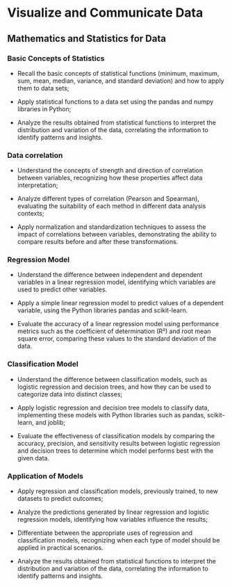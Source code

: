 # Visualize and Communicate Data

## Mathematics and Statistics for Data


### Basic Concepts of Statistics
- Recall the basic concepts of statistical functions (minimum, maximum, sum, mean, median, variance, and standard deviation) and how to apply them to data sets;

- Apply statistical functions to a data set using the pandas and numpy libraries in Python;


- Analyze the results obtained from statistical functions to interpret the distribution and variation of the data, correlating the information to identify patterns and insights. 

### Data correlation
- Understand the concepts of strength and direction of correlation between variables, recognizing how these properties affect data interpretation;

- Analyze different types of correlation (Pearson and Spearman), evaluating the suitability of each method in different data analysis contexts;

- Apply normalization and standardization techniques to assess the impact of correlations between variables, demonstrating the ability to compare results before and after these transformations.


### Regression Model

- Understand the difference between independent and dependent variables in a linear regression model, identifying which variables are used to predict other variables.

- Apply a simple linear regression model to predict values of a dependent variable, using the Python libraries pandas and scikit-learn.

- Evaluate the accuracy of a linear regression model using performance metrics such as the coefficient of determination (R²) and root mean square error, comparing these values to the standard deviation of the data.

### Classification Model

- Understand the difference between classification models, such as logistic regression and decision trees, and how they can be used to categorize data into distinct classes;

- Apply logistic regression and decision tree models to classify data, implementing these models with Python libraries such as pandas, scikit-learn, and joblib;

- Evaluate the effectiveness of classification models by comparing the accuracy, precision, and sensitivity results between logistic regression and decision trees to determine which model performs best with the given data.

### Application of Models

- Apply regression and classification models, previously trained, to new datasets to predict outcomes;

- Analyze the predictions generated by linear regression and logistic regression models, identifying how variables influence the results;

- Differentiate between the appropriate uses of regression and classification models, recognizing when each type of model should be applied in practical scenarios.

- Analyze the results obtained from statistical functions to interpret the distribution and variation of the data, correlating the information to identify patterns and insights.


